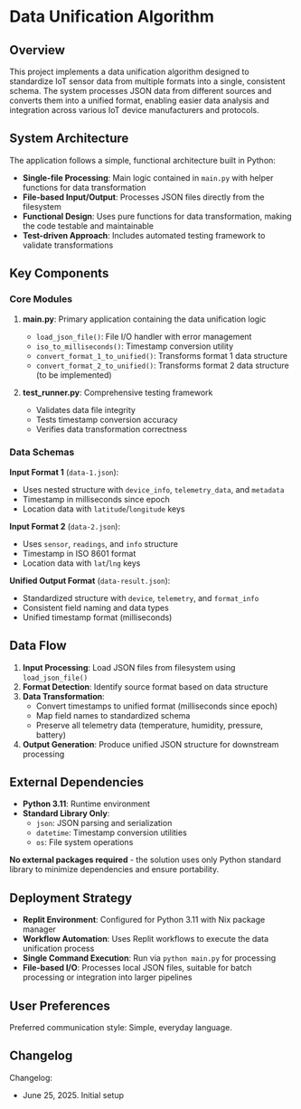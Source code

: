 # Data Unification Algorithm

## Overview

This project implements a data unification algorithm designed to standardize IoT sensor data from multiple formats into a single, consistent schema. The system processes JSON data from different sources and converts them into a unified format, enabling easier data analysis and integration across various IoT device manufacturers and protocols.

## System Architecture

The application follows a simple, functional architecture built in Python:

- **Single-file Processing**: Main logic contained in `main.py` with helper functions for data transformation
- **File-based Input/Output**: Processes JSON files directly from the filesystem
- **Functional Design**: Uses pure functions for data transformation, making the code testable and maintainable
- **Test-driven Approach**: Includes automated testing framework to validate transformations

## Key Components

### Core Modules

1. **main.py**: Primary application containing the data unification logic
   - `load_json_file()`: File I/O handler with error management
   - `iso_to_milliseconds()`: Timestamp conversion utility
   - `convert_format_1_to_unified()`: Transforms format 1 data structure
   - `convert_format_2_to_unified()`: Transforms format 2 data structure (to be implemented)

2. **test_runner.py**: Comprehensive testing framework
   - Validates data file integrity
   - Tests timestamp conversion accuracy
   - Verifies data transformation correctness

### Data Schemas

**Input Format 1** (`data-1.json`):
- Uses nested structure with `device_info`, `telemetry_data`, and `metadata`
- Timestamp in milliseconds since epoch
- Location data with `latitude`/`longitude` keys

**Input Format 2** (`data-2.json`):
- Uses `sensor`, `readings`, and `info` structure
- Timestamp in ISO 8601 format
- Location data with `lat`/`lng` keys

**Unified Output Format** (`data-result.json`):
- Standardized structure with `device`, `telemetry`, and `format_info`
- Consistent field naming and data types
- Unified timestamp format (milliseconds)

## Data Flow

1. **Input Processing**: Load JSON files from filesystem using `load_json_file()`
2. **Format Detection**: Identify source format based on data structure
3. **Data Transformation**: 
   - Convert timestamps to unified format (milliseconds since epoch)
   - Map field names to standardized schema
   - Preserve all telemetry data (temperature, humidity, pressure, battery)
4. **Output Generation**: Produce unified JSON structure for downstream processing

## External Dependencies

- **Python 3.11**: Runtime environment
- **Standard Library Only**: 
  - `json`: JSON parsing and serialization
  - `datetime`: Timestamp conversion utilities
  - `os`: File system operations

**No external packages required** - the solution uses only Python standard library to minimize dependencies and ensure portability.

## Deployment Strategy

- **Replit Environment**: Configured for Python 3.11 with Nix package manager
- **Workflow Automation**: Uses Replit workflows to execute the data unification process
- **Single Command Execution**: Run via `python main.py` for processing
- **File-based I/O**: Processes local JSON files, suitable for batch processing or integration into larger pipelines

## User Preferences

Preferred communication style: Simple, everyday language.

## Changelog

Changelog:
- June 25, 2025. Initial setup